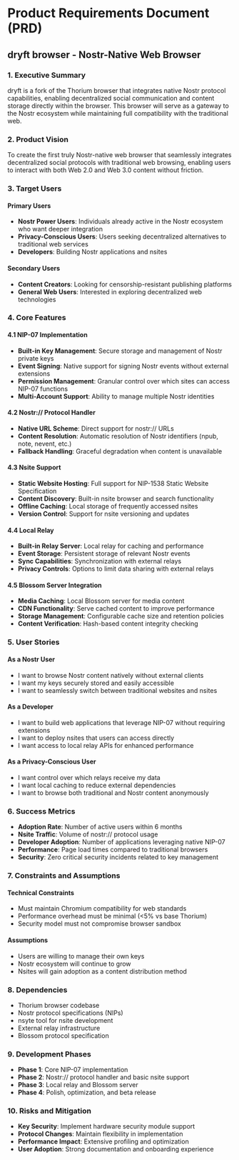 # Product Requirements Document (PRD)
## dryft browser - Nostr-Native Web Browser

### 1. Executive Summary

dryft is a fork of the Thorium browser that integrates native Nostr protocol capabilities, enabling decentralized social communication and content storage directly within the browser. This browser will serve as a gateway to the Nostr ecosystem while maintaining full compatibility with the traditional web.

### 2. Product Vision

To create the first truly Nostr-native web browser that seamlessly integrates decentralized social protocols with traditional web browsing, enabling users to interact with both Web 2.0 and Web 3.0 content without friction.

### 3. Target Users

#### Primary Users
- **Nostr Power Users**: Individuals already active in the Nostr ecosystem who want deeper integration
- **Privacy-Conscious Users**: Users seeking decentralized alternatives to traditional web services
- **Developers**: Building Nostr applications and nsites

#### Secondary Users
- **Content Creators**: Looking for censorship-resistant publishing platforms
- **General Web Users**: Interested in exploring decentralized web technologies

### 4. Core Features

#### 4.1 NIP-07 Implementation
- **Built-in Key Management**: Secure storage and management of Nostr private keys
- **Event Signing**: Native support for signing Nostr events without external extensions
- **Permission Management**: Granular control over which sites can access NIP-07 functions
- **Multi-Account Support**: Ability to manage multiple Nostr identities

#### 4.2 Nostr:// Protocol Handler
- **Native URL Scheme**: Direct support for nostr:// URLs
- **Content Resolution**: Automatic resolution of Nostr identifiers (npub, note, nevent, etc.)
- **Fallback Handling**: Graceful degradation when content is unavailable

#### 4.3 Nsite Support
- **Static Website Hosting**: Full support for NIP-1538 Static Website Specification
- **Content Discovery**: Built-in nsite browser and search functionality
- **Offline Caching**: Local storage of frequently accessed nsites
- **Version Control**: Support for nsite versioning and updates

#### 4.4 Local Relay
- **Built-in Relay Server**: Local relay for caching and performance
- **Event Storage**: Persistent storage of relevant Nostr events
- **Sync Capabilities**: Synchronization with external relays
- **Privacy Controls**: Options to limit data sharing with external relays

#### 4.5 Blossom Server Integration
- **Media Caching**: Local Blossom server for media content
- **CDN Functionality**: Serve cached content to improve performance
- **Storage Management**: Configurable cache size and retention policies
- **Content Verification**: Hash-based content integrity checking

### 5. User Stories

#### As a Nostr User
- I want to browse Nostr content natively without external clients
- I want my keys securely stored and easily accessible
- I want to seamlessly switch between traditional websites and nsites

#### As a Developer
- I want to build web applications that leverage NIP-07 without requiring extensions
- I want to deploy nsites that users can access directly
- I want access to local relay APIs for enhanced performance

#### As a Privacy-Conscious User
- I want control over which relays receive my data
- I want local caching to reduce external dependencies
- I want to browse both traditional and Nostr content anonymously

### 6. Success Metrics

- **Adoption Rate**: Number of active users within 6 months
- **Nsite Traffic**: Volume of nostr:// protocol usage
- **Developer Adoption**: Number of applications leveraging native NIP-07
- **Performance**: Page load times compared to traditional browsers
- **Security**: Zero critical security incidents related to key management

### 7. Constraints and Assumptions

#### Technical Constraints
- Must maintain Chromium compatibility for web standards
- Performance overhead must be minimal (<5% vs base Thorium)
- Security model must not compromise browser sandbox

#### Assumptions
- Users are willing to manage their own keys
- Nostr ecosystem will continue to grow
- Nsites will gain adoption as a content distribution method

### 8. Dependencies

- Thorium browser codebase
- Nostr protocol specifications (NIPs)
- nsyte tool for nsite development
- External relay infrastructure
- Blossom protocol specification

### 9. Development Phases

- **Phase 1**: Core NIP-07 implementation
- **Phase 2**: Nostr:// protocol handler and basic nsite support
- **Phase 3**: Local relay and Blossom server
- **Phase 4**: Polish, optimization, and beta release

### 10. Risks and Mitigation

- **Key Security**: Implement hardware security module support
- **Protocol Changes**: Maintain flexibility in implementation
- **Performance Impact**: Extensive profiling and optimization
- **User Adoption**: Strong documentation and onboarding experience